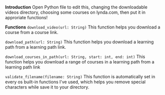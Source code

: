 
**Introduction**
Open Python file to edit this, changing the downloadable videos directory, choosing some courses on lynda.com, then put it in approriate functions!

**Functions**
`download_video(url: String)`
This function helps you download a course from a course link.

`download_path(url: String)`
This function helps you download a learning path from a learning path link.

`download_courses_in_path(url: String, start: int, end: int)`
This function helps you download a range of courses in a learning path from a learning path link

`validate_filename(filename: String)`
This function is automatically set in every os built-in functions I've used, which helps you remove special characters while save it to your directory.  
